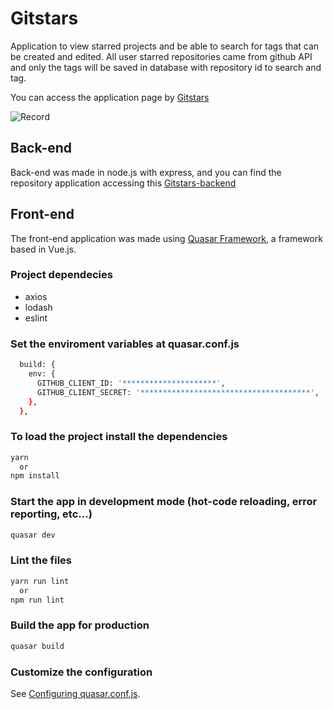 # Gitstars

Application to view starred projects and be able to search for tags that can be created and edited. All user starred repositories came from github API and only the tags will be saved in database with repository id to search and tag.

You can access the application page by [Gitstars](https://gitstar-five.vercel.app/#/login)

![Record](./screenshots/tag-search.gif)

## Back-end

Back-end was made in node.js with express, and you can find the repository application accessing this [Gitstars-backend](https://github.com/TuxPK/Gitstars-backend)

## Front-end

The front-end application was made using [Quasar Framework](https://quasar.dev/), a framework based in Vue.js.

### Project dependecies

* axios
* lodash
* eslint

### Set the enviroment variables at quasar.conf.js
```bash
  build: {
    env: {
      GITHUB_CLIENT_ID: '*********************',
      GITHUB_CLIENT_SECRET: '**************************************',
    },
  },
```

### To load the project install the dependencies
```bash
yarn
  or
npm install
```

### Start the app in development mode (hot-code reloading, error reporting, etc...)
```bash
quasar dev
```

### Lint the files
```bash
yarn run lint
  or
npm run lint
```

### Build the app for production
```bash
quasar build
```

### Customize the configuration
See [Configuring quasar.conf.js](https://v1.quasar.dev/quasar-cli/quasar-conf-js).
